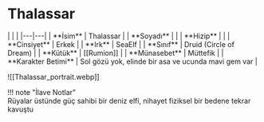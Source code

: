 # Thalassar   
  
<div class="grid cards" markdown>  
|  |  |  
|---|---|  
| **İsim** | Thalassar |  
| **Soyadı** |  |  
| **Hizip** |  |  
| **Cinsiyet** | Erkek |  
| **Irk** | SeaElf |  
| **Sınıf** | Druid (Circle of Dream) |  
| **Kütük** | [[Rumion]] |  
| **Münasebet** | Müttefik |  
| **Karakter Betimi** | Sol gözü yok, elinde bir asa ve ucunda mavi gem var |  
  
![[Thalassar_portrait.webp]]  
</div>  
  
!!! note "İlave Notlar"  
	Rüyalar üstünde güç sahibi bir deniz elfi, nihayet fiziksel bir bedene tekrar kavuştu  
